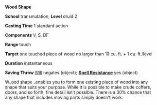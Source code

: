  **Wood Shape**

**School** transmutation; **Level** druid 2

**Casting Time** 1 standard action

**Components** V, S, DF

**Range** touch

**Target** one touched piece of wood no larger than 10 cu. ft. + 1 cu. ft./level

**Duration** instantaneous

**Saving Throw** [Will](../combat.md#_will) negates (object); **[Spell Resistance](../glossary.md#_spell-resistance)** yes (object)

W_ood shape _enables you to form one existing piece of wood into any shape that suits your purpose. While it is possible to make crude coffers, doors, and so forth, fine detail isn't possible. There is a 30% chance that any shape that includes moving parts simply doesn't work.

